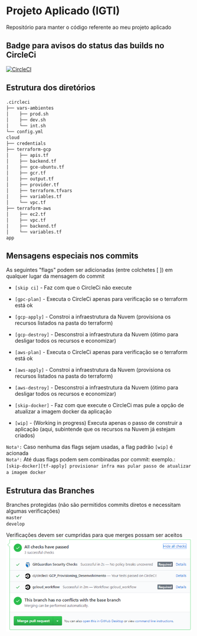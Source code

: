 # Projeto Aplicado (IGTI)

Repositório para manter o código referente ao meu projeto aplicado

## Badge para avisos do status das builds no CircleCi

[![CircleCI](https://circleci.com/gh/dodopontocom/projeto-aplicado/tree/develop.svg?style=svg)](https://circleci.com/gh/dodopontocom/projeto-aplicado/tree/develop)

## Estrutura dos diretórios

```
.circleci
├── vars-ambientes
│    ├── prod.sh
│    ├── dev.sh
│    └── int.sh
└── config.yml
cloud
├── credentials
├── terraform-gcp
│    ├── apis.tf
│    ├── backend.tf
│    ├── gce-ubuntu.tf
│    ├── gcr.tf
│    ├── output.tf
│    ├── provider.tf
│    ├── terraform.tfvars
│    ├── variables.tf
│    └── vpc.tf
├── terraform-aws
│    ├── ec2.tf
│    ├── vpc.tf
│    ├── backend.tf
│    └── variables.tf
app
```

## Mensagens especiais nos commits

As seguintes "flags" podem ser adicionadas (entre colchetes [ ]) em qualquer lugar da mensagem do commit  
- `[skip ci]` - Faz com que o CircleCi não execute  
- `[gpc-plan]` - Executa o CircleCi apenas para verificação se o terraform está ok  
- `[gcp-apply]` - Constroi a infraestrutura da Nuvem (provisiona os recursos listados na pasta do terraform)  
- `[gcp-destroy]` - Desconstroi a infraestrutura da Nuvem (ótimo para desligar todos os recursos e economizar) 
- `[aws-plan]` - Executa o CircleCi apenas para verificação se o terraform está ok  
- `[aws-apply]` - Constroi a infraestrutura da Nuvem (provisiona os recursos listados na pasta do terraform)  
- `[aws-destroy]` - Desconstroi a infraestrutura da Nuvem (ótimo para desligar todos os recursos e economizar)  

- `[skip-docker]` - Faz com que execute o CircleCi mas pule a opção de atualizar a imagem docker da aplicação  
- `[wip]` - (Working in progress) Executa apenas o passo de construir a aplicação (aqui, subintende que os recursos na Nuvem já estejam criados)

`Nota¹:` Caso nenhuma das flags sejam usadas, a flag padrão `[wip]` é acionada  
`Nota²:` Até duas flags podem sem combinadas por commit: exemplo.: `[skip-docker][tf-apply] provisionar infra mas pular passo de atualizar a imagem docker`  

## Estrutura das Branches

Branches protegidas (não são permitidos commits diretos e necessitam algumas verificações)  
`master`  
`develop`

Verificações devem ser cumpridas para que merges possam ser aceitos  
![verificações](./docs/imgs/verificacoes.png)
